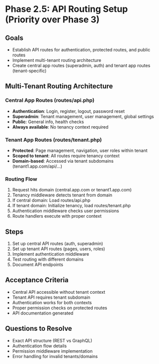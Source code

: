 # Phase 2.5: API Routing Setup (Priority over Phase 3)

## Goals
- Establish API routes for authentication, protected routes, and public routes
- Implement multi-tenant routing architecture
- Create central app routes (superadmin, auth) and tenant app routes (tenant-specific)

## Multi-Tenant Routing Architecture

### Central App Routes (routes/api.php)
- **Authentication**: Login, register, logout, password reset
- **Superadmin**: Tenant management, user management, global settings
- **Public**: General info, health checks
- **Always available**: No tenancy context required

### Tenant App Routes (routes/tenant.php)
- **Protected**: Page management, navigation, user roles within tenant
- **Scoped to tenant**: All routes require tenancy context
- **Domain-based**: Accessed via tenant subdomains (tenant1.app.com/api/...)

### Routing Flow
1. Request hits domain (central.app.com or tenant1.app.com)
2. Tenancy middleware detects tenant from domain
3. If central domain: Load routes/api.php
4. If tenant domain: Initialize tenancy, load routes/tenant.php
5. Authentication middleware checks user permissions
6. Route handlers execute with proper context

## Steps
1. Set up central API routes (auth, superadmin)
2. Set up tenant API routes (pages, users, roles)
3. Implement authentication middleware
4. Test routing with different domains
5. Document API endpoints

## Acceptance Criteria
- Central API accessible without tenant context
- Tenant API requires tenant subdomain
- Authentication works for both contexts
- Proper permission checks on protected routes
- API documentation generated

## Questions to Resolve
- Exact API structure (REST vs GraphQL)
- Authentication flow details
- Permission middleware implementation
- Error handling for invalid tenants/domains